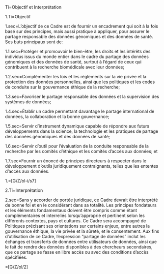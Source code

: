 Ti=Objectif et Interprétation

1.Ti=Objectif

1.sec=L’objectif de ce Cadre est de fournir un encadrement qui soit à la fois basé sur des principes, mais aussi pratique à appliquer, pour assurer le partage responsable des données génomiques et des données de santé. Ses buts principaux sont de:

1.1.sec=Protéger et promouvoir le bien-être, les droits et les intérêts des individus issus du monde entier dans le cadre du partage des données génomiques et des données de santé, surtout à l’égard de ceux qui contribuent à la recherche biomédicale avec leur données;

1.2.sec=Complémenter les lois et les règlements sur la vie privée et la protection des données personnelles, ainsi que les politiques et les codes de conduite sur la gouvernance éthique de la recherche;

1.3.sec=Favoriser le partage responsable des données et la supervision des systèmes de données;

1.4.sec=Établir un cadre permettant davantage le partage international de données, la collaboration et la bonne gouvernance;

1.5.sec=Servir d’instrument dynamique capable de répondre aux futurs développements dans la science, la technologie et les pratiques de partage des données génomiques et des données de santé;

1.6.sec=Servir d’outil pour l’évaluation de la conduite responsable de la recherche par les comités d’éthique et les comités d’accès aux données; et

1.7.sec=Fournir un énoncé de principes directeurs à respecter dans le développement d’outils juridiquement contraignants, telles que les ententes d’accès aux données.

1.=[G/Z/ol-i/s7]

2.Ti=Interprétation

2.sec=Sans y accorder de portée juridique, ce Cadre devrait être interprété de bonne foi et en le considérant dans sa totalité. Les principes fondateurs et les éléments fondamentaux doivent être compris comme étant complémentaires et interreliés lorsqu’approprié et pertinent selon les différents contextes, pays et cultures. Ce Cadre sera accompagné de Politiques précisant ses orientations sur certains enjeux, entre autres la gouvernance éthique, la vie privée et la sûreté, et le consentement. Aux fins d’utilisation de ce Cadre, l’expression “partage de données” inclut les échanges et transferts de données entre utilisateurs de données, ainsi que le fait de rendre des données disponibles à des chercheurs secondaires, que ce partage se fasse en libre accès ou avec des conditions d’accès spécifiées.

=[G/Z/ol/2]